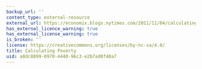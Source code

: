 ```yaml
---
backup_url: ''
content_type: external-resource
external_url: https://economix.blogs.nytimes.com/2011/11/04/calculating-poverty/?emc=eta1&_r=0
has_external_licence_warning: true
has_external_license_warning: true
is_broken: ''
license: https://creativecommons.org/licenses/by-nc-sa/4.0/
title: Calculating Poverty
uid: a8dc8899-0970-4440-96c3-e2b7ad0f48a7
---
```

